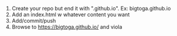 1. Create your repo but end it with ".github.io". Ex: bigtoga.github.io
2. Add an index.html w whatever content you want
3. Add/commit/push
4. Browse to https://bigtoga.github.io/ and viola
